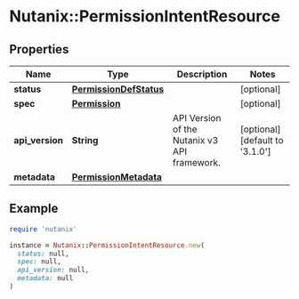 # Nutanix::PermissionIntentResource

## Properties

| Name | Type | Description | Notes |
| ---- | ---- | ----------- | ----- |
| **status** | [**PermissionDefStatus**](PermissionDefStatus.md) |  | [optional] |
| **spec** | [**Permission**](Permission.md) |  | [optional] |
| **api_version** | **String** | API Version of the Nutanix v3 API framework. | [optional][default to &#39;3.1.0&#39;] |
| **metadata** | [**PermissionMetadata**](PermissionMetadata.md) |  |  |

## Example

```ruby
require 'nutanix'

instance = Nutanix::PermissionIntentResource.new(
  status: null,
  spec: null,
  api_version: null,
  metadata: null
)
```

